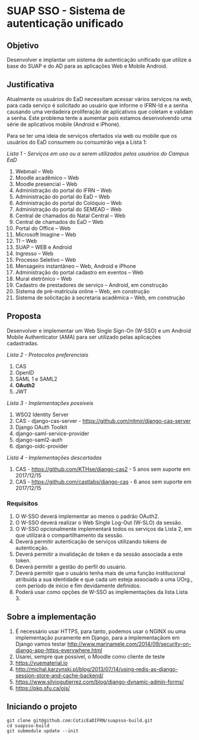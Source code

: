 # SUAP SSO - Sistema de autenticação unificado



## Objetivo

Desenvolver e implantar um sistema de autenticação unificado que utilize a base do SUAP e do AD para as aplicações Web e Mobile Android.



## Justificativa

Atualmente os usuários do EaD necessitam acessar vários serviços na web, para cada serviço é solicitado ao usuário que informe o IFRN-Id e a senha causando uma verdadeira proliferação de aplicativos que coletam e validam a senha. Este problema tente a aumentar pois estamos desenvolvendo uma série de aplicativos mobile (Android e iPhone).

Para se ter uma ideia de serviços ofertados via web ou mobile que os usuários do EaD consumem ou consumirão veja a Lista 1:

*Lista 1 - Serviços em uso ou a serem utilizados pelos usuários do Campus EaD*
1. Webmail – Web
2. Moodle acadêmico – Web
3. Moodle presencial – Web
4. Administração do portal do IFRN – Web
5. Administração do portal do EaD – Web
6. Administração do portal do Colóquio – Web
7. Administração do portal do SEMEAD – Web
8. Central de chamados do Natal Central – Web
9. Central de chamados do EaD – Web
10. Portal do Office – Web
11. Microsoft Imagine – Web
12. TI – Web
13. SUAP – WEB e Android
14. Ingresso – Web
15. Processo Seletivo – Web
16. Mensageiro instantâneo – Web, Android e iPhone
17. Administração do portal cadastro em eventos – Web
18. Mural eletrônico – Web
19. Cadastro de prestadores de serviço – Android, em construção
20. Sistema de pré-matrícula online – Web, em construção
21. Sistema de solicitação à secretaria acadêmica – Web, em construção



## Proposta

Desenvolver e implementar um Web Single Sign-On (W-SSO) e um Android Mobile Authenticator (AMA) para ser utilizado pelas aplicações cadastradas.

*Lista 2 -  Protocolos preferenciais*
1.	CAS
2.	OpenID
3.	SAML 1 e SAML2
4.	**OAuth2**
5.	JWT


*Lista 3 - Implementações possíveis*
1. WSO2 Identity Server
2. CAS - django-cas-server - https://github.com/nitmir/django-cas-server
3. Django OAuth Toolkit
4. django-saml-service-provider
5. django-saml2-auth
6. django-oidc-provider

*Lista 4 - Implementações descartadas*
1. CAS - https://github.com/KTHse/django-cas2 - 5 anos sem suporte em 2017/12/15
2. CAS - https://github.com/castlabs/django-cas - 6 anos sem suporte em 2017/12/15




### Requisitos

1.	O W-SSO deverá implementar ao menos o padrão OAuth2.
2.	O W-SSO deverá realizar o Web Single Log-Out (W-SLO) da sessão.
3.	O W-SSO opcionalmente implementará todos os serviços da Lista 2, em que utilizará o compartilhamento da sessão.
4.	Deverá permitir autenticação de serviços utilizando tokens de autenticação.
5.	Deverá permitir a invalidação de token e da sessão associada a este token.
6.	Deverá permitir a gestão do perfil do usuário.
7.	Deverá permitir que o usuário tenha mais de uma função institucional atribuída a sua identidade e que cada um esteja associado a uma UOrg., com período de início e fim devidamente definidos.
8.	Poderá usar como opções de W-SSO as implementações da lista Lista 3.


## Sobre a implementação

1. É necessário usar HTTPS, para tanto, podemos usar o NGINX ou uma implementação puramente em Django, para a 
implementaçãom em Django vamos testar http://www.marinamele.com/2014/09/security-on-django-app-https-everywhere.html
2. Usarei, sempre que possível, o Moodle como cliente de teste
3. https://vuematerial.io
4. http://michal.karzynski.pl/blog/2013/07/14/using-redis-as-django-session-store-and-cache-backend/
5. https://www.silviogutierrez.com/blog/django-dynamic-admin-forms/
6. https://pkp.sfu.ca/ojs/


## Iniciando o projeto
```
git clone git@github.com:CoticEaDIFRN/suapsso-build.git
cd suapsso-build
git submodule update --init
``` 
